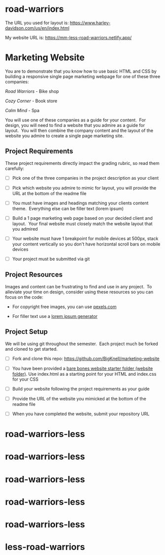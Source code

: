 # road-warriors
The URL you used for layout is: 
https://www.harley-davidson.com/us/en/index.html

My website URL is:
https://mm-less-road-warriors.netlify.app/

# Marketing Website

You are to demonstrate that you know how to use basic HTML and CSS by building a responsive single page marketing webpage for one of these three companies:

*Road Warriors* - Bike shop

*Cozy Corner* - Book store

*Calm Mind* - Spa

You will use one of these companies as a guide for your content.  For design, you will need to find a website that you admire as a guide for layout.  You will then combine the company content and the layout of the website you admire to create a single page marketing site.

## Project Requirements

These project requirements directly impact the grading rubric, so read them carefully:

- [ ] Pick one of the three companies in the project description as your client

- [ ] Pick which website you admire to mimic for layout, you will provide the URL at the bottom of the readme file

- [ ] You must have images and headings matching your clients content theme.  Everything else can be filler text (lorem ipsum)

- [ ] Build a 1 page marketing web page based on your decided client and layout.  Your final website must closely match the website layout that you admired

- [ ] Your website must have 1 breakpoint for mobile devices at 500px, stack your content vertically so you don't have horizontal scroll bars on mobile devices

- [ ] Your project must be submitted via git

## Project Resources

Images and content can be frustrating to find and use in any project.  To alleviate your time on design, consider using these resources so you can focus on the code:

- For copyright free images, you can use [pexels.com](https://www.pexels.com/)

- For filler text use a [lorem ipsum generator](https://www.lipsum.com/)

## Project Setup

We will be using git throughout the semester.  Each project much be forked and cloned to get started.  

- [ ] Fork and clone this repo: https://github.com/BigKnell/marketing-website

- [ ] You have been provided a [bare bones website starter folder (website folder)](website).  Use index.html as a starting point for your HTML and index.css for your CSS

- [ ] Build your website following the project requirements as your guide

- [ ] Provide the URL of the website you mimicked at the bottom of the readme file

- [ ] When you have completed the website, submit your repository URL

# road-warriors-less
# road-warriors-less
# road-warriors-less
# road-warriors-less
# road-warriors-less
# less-road-warriors
